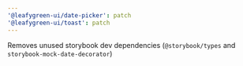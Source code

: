 ```yaml
---
'@leafygreen-ui/date-picker': patch
'@leafygreen-ui/toast': patch
---
```


Removes unused storybook dev dependencies (`@storybook/types` and `storybook-mock-date-decorator`)
